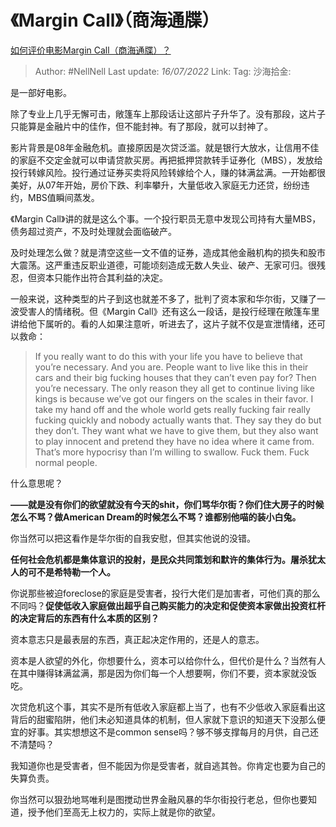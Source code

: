 # 《Margin Call》（商海通牒）

[如何评价电影Margin Call（商海通牒）？](https://www.zhihu.com/question/540625051/answer/2568646901)

> Author: #NellNell
> Last update: *16/07/2022*
> Link:
> Tag:
> 沙海拾金:

是一部好电影。

除了专业上几乎无懈可击，敞篷车上那段话让这部片子升华了。没有那段，这片子只能算是金融片中的佳作，但不能封神。有了那段，就可以封神了。

影片背景是08年金融危机。直接原因是次贷泛滥。就是银行大放水，让信用不佳的家庭不交定金就可以申请贷款买房。再把抵押贷款转手证券化（MBS），发放给投行转嫁风险。投行通过证券买卖将风险转嫁给个人，赚的钵满盆满。一开始都很美好，从07年开始，房价下跌、利率攀升，大量低收入家庭无力还贷，纷纷违约，MBS值瞬间蒸发。

《Margin Call》讲的就是这么个事。一个投行职员无意中发现公司持有大量MBS，债务超过资产，不及时处理就会面临破产。

及时处理怎么做？就是清空这些一文不值的证券，造成其他金融机构的损失和股市大震荡。这严重违反职业道德，可能顷刻造成无数人失业、破产、无家可归。很残忍，但资本只能作出符合其利益的决定。

一般来说，这种类型的片子到这也就差不多了，批判了资本家和华尔街，又赚了一波受害人的情绪税。但《Margin Call》还有这么一段话，是投行经理在敞篷车里讲给他下属听的。看的人如果注意听，听进去了，这片子就不仅是宣泄情绪，还可以救命：

> If you really want to do this with your life you have to believe that you’re necessary. And you are. People want to live like this in their cars and their big fucking houses that they can’t even pay for? Then you’re necessary. The only reason they all get to continue living like kings is because we’ve got our fingers on the scales in their favor. I take my hand off and the whole world gets really fucking fair really fucking quickly and nobody actually wants that. They say they do but they don’t. They want what we have to give them, but they also want to play innocent and pretend they have no idea where it came from. That’s more hypocrisy than I’m willing to swallow. Fuck them. Fuck normal people.

什么意思呢？

**——就是没有你们的欲望就没有今天的shit，你们骂华尔街？你们住大房子的时候怎么不骂？做American Dream的时候怎么不骂？谁都别他喵的装小白兔。**

你当然可以把这看作是华尔街的自我安慰，但其实他说的没错。

**任何社会危机都是集体意识的投射，是民众共同策划和默许的集体行为。屠杀犹太人的可不是希特勒一个人。**

你说那些被迫foreclose的家庭是受害者，投行大佬们是加害者，可他们真的那么不同吗？**促使低收入家庭做出超乎自己购买能力的决定和促使资本家做出投资杠杆的决定背后的东西有什么本质的区别？**

资本意志只是最表层的东西，真正起决定作用的，还是人的意志。

资本是人欲望的外化，你想要什么，资本可以给你什么，但代价是什么？当然有人在其中赚得钵满盆满，那是因为你们每一个人想要啊，你们不要，资本家就没饭吃。

次贷危机这个事，其实不是所有低收入家庭都上当了，也有不少低收入家庭看出这背后的甜蜜陷阱，他们未必知道具体的机制，但人家就下意识的知道天下没那么便宜的好事。其实想想这不是common sense吗？够不够支撑每月的月供，自己还不清楚吗？

我知道你也是受害者，但不能因为你是受害者，就自逃其咎。你肯定也要为自己的失算负责。

你当然可以狠劲地骂唯利是图搅动世界金融风暴的华尔街投行老总，但你也要知道，授予他们至高无上权力的，实际上就是你的欲望。
